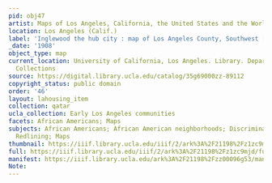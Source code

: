 ```yaml
---
pid: obj47
artist: Maps of Los Angeles, California, the United States and the World, circa 1516-1970
location: Los Angeles (Calif.)
label: 'Inglewood the hub city : map of Los Angeles County, Southwest [Back]'
_date: '1908'
object_type: map
current_location: University of California, Los Angeles. Library. Department of Special
  Collections
source: https://digital.library.ucla.edu/catalog/35g69000zz-89112
copyright_status: public domain
order: '46'
layout: lahousing_item
collection: qatar
ucla_collection: Early Los Angeles communities
facets: African Americans; Maps
subjects: African Americans; African American neighborhoods; Discrimination in housing;
  Redlining; Maps
thumbnail: https://iiif.library.ucla.edu/iiif/2/ark%3A%2F21198%2Fz1zc9mjd/full/250,/0/default.jpg
full: https://iiif.library.ucla.edu/iiif/2/ark%3A%2F21198%2Fz1zc9mjd/full/full/0/default.jpg
manifest: https://iiif.library.ucla.edu/ark%3A%2F21198%2Fzz00096g53/manifest?_ga=2.66372526.1680875872.1602991567-1269599694.1567541750
Note: 
---
```

